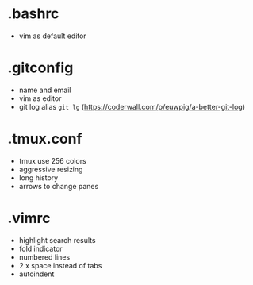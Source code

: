 # .bashrc
* vim as default editor
# .gitconfig
* name and email
* vim as editor
* git log alias `git lg` (https://coderwall.com/p/euwpig/a-better-git-log)
# .tmux.conf
* tmux use 256 colors
* aggressive resizing
* long history 
* arrows to change panes
# .vimrc
* highlight search results
* fold indicator 
* numbered lines
* 2 x space instead of tabs
* autoindent
